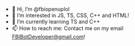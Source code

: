 - 👋 Hi, I’m @fbiopenuplol
- 👀 I’m interested in JS, TS, CSS, C++ and HTML!
- 🌱 I’m currently learning TS and C++
- 📫 How to reach me: Contact me on my email FBIBotDeveloper@gmail.com!
